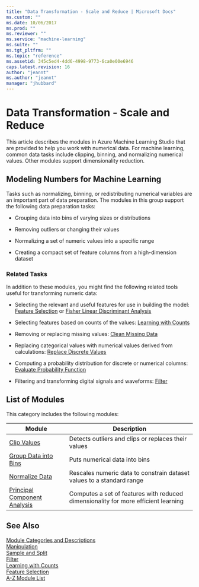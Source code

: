 ```yaml
---
title: "Data Transformation - Scale and Reduce | Microsoft Docs"
ms.custom: ""
ms.date: 10/06/2017
ms.prod: ""
ms.reviewer: ""
ms.service: "machine-learning"
ms.suite: ""
ms.tgt_pltfrm: ""
ms.topic: "reference"
ms.assetid: 345c5ed4-4dd6-4998-9773-6ca0e00e6946
caps.latest.revision: 16
author: "jeannt"
ms.author: "jeannt"
manager: "jhubbard"
---
```

# Data Transformation - Scale and Reduce
This article describes the modules in Azure Machine Learning Studio that are provided to help you work with numerical data. For machine learning, common data tasks include clipping, binning, and normalizing numerical values. Other modules support dimensionality reduction.  
  
## Modeling Numbers for Machine  Learning  

Tasks such as normalizing, binning, or redistributing numerical variables are an important part of data preparation. The modules in this group support the following data preparation tasks:  
  
-   Grouping data into bins of varying sizes or distributions  
  
-   Removing outliers or changing their values  
  
-   Normalizing a set of numeric values into a specific range  
  
-   Creating a compact set of feature columns from a high-dimension dataset  
  
 ### Related Tasks  
  
 In addition to these modules, you might find the following related tools useful for transforming numeric data:  
  
-   Selecting the relevant and useful features for use in building the model: [Feature Selection](feature-selection-modules.md) or [Fisher Linear Discriminant Analysis](fisher-linear-discriminant-analysis.md)  
  
-   Selecting features based on counts of the values: [Learning with Counts](data-transformation-learning-with-counts.md)  
  
-   Removing or replacing missing values: [Clean Missing Data](clean-missing-data.md)  
  
-   Replacing categorical values with numerical values derived from calculations: [Replace Discrete Values](replace-discrete-values.md)  
  
-   Computing a probability distribution for discrete or numerical columns: [Evaluate Probability Function](evaluate-probability-function.md)  
  
-   Filtering and transforming digital signals and waveforms: [Filter](data-transformation-filter.md)  
  
##  <a name="modules"></a> List of Modules  

This category includes the following modules:  
  
|Module|Description|  
|------------|-----------------|  
|[Clip Values](clip-values.md)|Detects outliers and clips or replaces their values|  
|[Group Data into Bins](group-data-into-bins.md)|Puts numerical data into bins|  
|[Normalize Data](normalize-data.md)|Rescales numeric data to constrain dataset values to a standard range|  
|[Principal Component Analysis](principal-component-analysis.md)|Computes a set of features with reduced dimensionality for more efficient learning|  
  
## See Also  
 [Module Categories and Descriptions](machine-learning-module-descriptions.md)   
 [Manipulation](data-transformation-manipulation.md)   
 [Sample and Split](data-transformation-sample-and-split.md)   
 [Filter](data-transformation-filter.md)   
 [Learning with Counts](data-transformation-learning-with-counts.md)   
 [Feature Selection](feature-selection-modules.md)   
 [A-Z Module List](a-z-module-list.md)